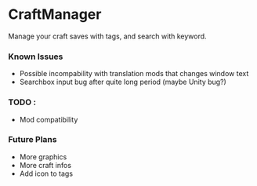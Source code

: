 # CraftManager
Manage your craft saves with tags, and search with keyword.



### Known Issues

- Possible incompability with translation mods that changes window text
- Searchbox input bug after quite long period (maybe Unity bug?)


### TODO :

- Mod compatibility

### Future Plans

- More graphics
- More craft infos
- Add icon to tags
